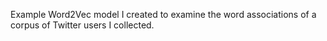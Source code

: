 Example Word2Vec model I created to examine the word associations of a corpus of Twitter users I collected.
